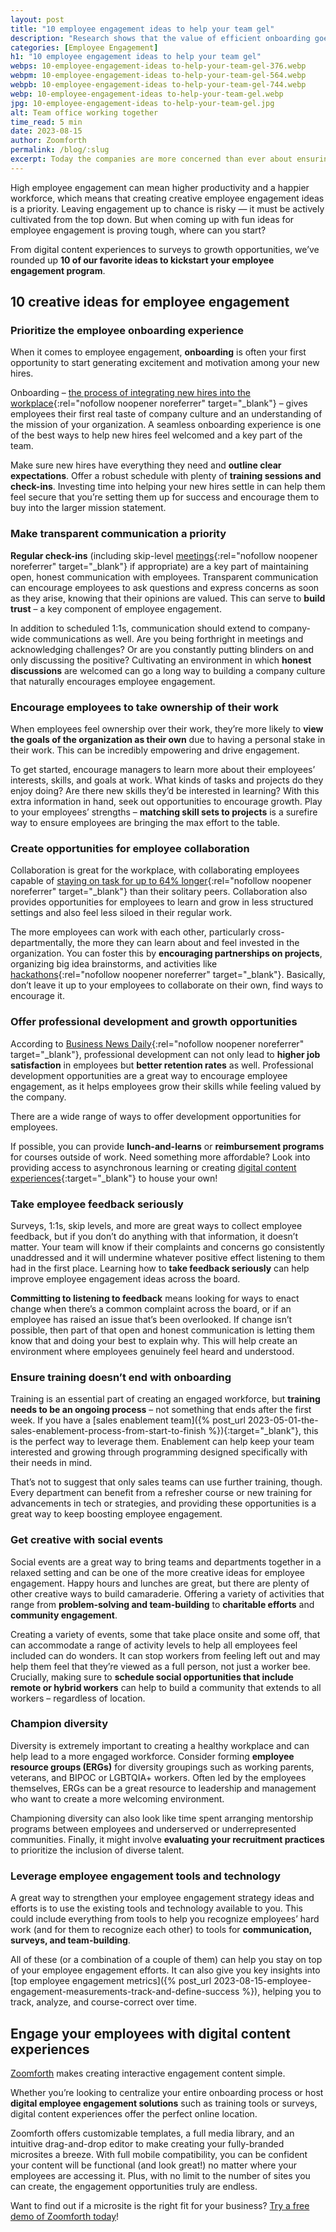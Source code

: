```yaml
---
layout: post
title: "10 employee engagement ideas to help your team gel"
description: "Research shows that the value of efficient onboarding goes far beyond basic paperwork and training, with employees who benefited from a strong onboarding program."
categories: [Employee Engagement]
h1: "10 employee engagement ideas to help your team gel"
webps: 10-employee-engagement-ideas to-help-your-team-gel-376.webp
webpm: 10-employee-engagement-ideas to-help-your-team-gel-564.webp
webpb: 10-employee-engagement-ideas to-help-your-team-gel-744.webp
webp: 10-employee-engagement-ideas to-help-your-team-gel.webp
jpg: 10-employee-engagement-ideas to-help-your-team-gel.jpg
alt: Team office working together
time_read: 5 min
date: 2023-08-15
author: Zoomforth
permalink: /blog/:slug
excerpt: Today the companies are more concerned than ever about ensuring employees are engaged, motivated, and performing.
---
```

High employee engagement can mean higher productivity and a happier workforce, which means that creating creative employee engagement ideas is a priority. Leaving engagement up to chance is risky — it must be actively cultivated from the top down. But when coming up with fun ideas for employee engagement is proving tough, where can you start?

From digital content experiences to surveys to growth opportunities, we’ve rounded up **10 of our favorite ideas to kickstart your employee engagement program**.

## 10 creative ideas for employee engagement

### Prioritize the employee onboarding experience

When it comes to employee engagement, **onboarding** is often your first opportunity to start generating excitement and motivation among your new hires.

Onboarding – [the process of integrating new hires into the workplace](https://resources.workable.com/tutorial/what-is-onboarding){:rel="nofollow noopener noreferrer" target="_blank"} – gives employees their first real taste of company culture and an understanding of the mission of your organization. A seamless onboarding experience is one of the best ways to help new hires feel welcomed and a key part of the team.

Make sure new hires have everything they need and **outline clear expectations**. Offer a robust schedule with plenty of **training sessions and check-ins**. Investing time into helping your new hires settle in can help them feel secure that you’re setting them up for success and encourage them to buy into the larger mission statement.

### Make transparent communication a priority

**Regular check-ins** (including skip-level [meetings](https://ca.indeed.com/career-advice/career-development/skip-level-meeting){:rel="nofollow noopener noreferrer" target="_blank"} if appropriate) are a key part of maintaining open, honest communication with employees. Transparent communication can encourage employees to ask questions and express concerns as soon as they arise, knowing that their opinions are valued. This can serve to **build trust** – a key component of employee engagement.

In addition to scheduled 1:1s, communication should extend to company-wide communications as well. Are you being forthright in meetings and acknowledging challenges? Or are you constantly putting blinders on and only discussing the positive? Cultivating an environment in which **honest discussions** are welcomed can go a long way to building a company culture that naturally encourages employee engagement.

### Encourage employees to take ownership of their work

When employees feel ownership over their work, they’re more likely to **view the goals of the organization as their own** due to having a personal stake in their work. This can be incredibly empowering and drive engagement.

To get started, encourage managers to learn more about their employees’ interests, skills, and goals at work. What kinds of tasks and projects do they enjoy doing? Are there new skills they’d be interested in learning? With this extra information in hand, seek out opportunities to encourage growth. Play to your employees’ strengths – **matching skill sets to projects** is a surefire way to ensure employees are bringing the max effort to the table.

### Create opportunities for employee collaboration

Collaboration is great for the workplace, with collaborating employees capable of [staying on task for up to 64% longer](https://www.forbes.com/sites/adigaskell/2017/06/22/new-study-finds-that-collaboration-drives-workplace-performance/?sh=5183a26a3d02){:rel="nofollow noopener noreferrer" target="_blank"} than their solitary peers. Collaboration also provides opportunities for employees to learn and grow in less structured settings and also feel less siloed in their regular work.

The more employees can work with each other, particularly cross-departmentally, the more they can learn about and feel invested in the organization. You can foster this by **encouraging partnerships on projects**, organizing big idea brainstorms, and activities like [hackathons](https://www.idtech.com/blog/what-is-a-hackathon#:~:text=A%20hackathon%20is%20an%20event,coding%2C%20to%20accomplish%20an%20objective.){:rel="nofollow noopener noreferrer" target="_blank"}. Basically, don’t leave it up to your employees to collaborate on their own, find ways to encourage it.

### Offer professional development and growth opportunities

According to [Business News Daily](https://www.businessnewsdaily.com/10092-encourage-professional-development.html){:rel="nofollow noopener noreferrer" target="_blank"}, professional development can not only lead to **higher job satisfaction** in employees but **better retention rates** as well. Professional development opportunities are a great way to encourage employee engagement, as it helps employees grow their skills while feeling valued by the company.

There are a wide range of ways to offer development opportunities for employees.

If possible, you can provide **lunch-and-learns** or **reimbursement programs** for courses outside of work. Need something more affordable? Look into providing access to asynchronous learning or creating [digital content experiences]({{'learning'|relative_url}}){:target="_blank"} to house your own!

### Take employee feedback seriously

Surveys, 1:1s, skip levels, and more are great ways to collect employee feedback, but if you don’t do anything with that information, it doesn’t matter. Your team will know if their complaints and concerns go consistently unaddressed and it will undermine whatever positive effect listening to them had in the first place. Learning how to **take feedback seriously** can help improve employee engagement ideas across the board.

**Committing to listening to feedback** means looking for ways to enact change when there’s a common complaint across the board, or if an employee has raised an issue that’s been overlooked. If change isn’t possible, then part of that open and honest communication is letting them know that and doing your best to explain why. This will help create an environment where employees genuinely feel heard and understood.

### Ensure training doesn’t end with onboarding

Training is an essential part of creating an engaged workforce, but **training needs to be an ongoing process** – not something that ends after the first week. If you have a [sales enablement team]({% post_url 2023-05-01-the-sales-enablement-process-from-start-to-finish %}){:target="_blank"}, this is the perfect way to leverage them. Enablement can help keep your team interested and growing through programming designed specifically with their needs in mind.

That’s not to suggest that only sales teams can use further training, though. Every department can benefit from a refresher course or new training for advancements in tech or strategies, and providing these opportunities is a great way to keep boosting employee engagement.

### Get creative with social events

Social events are a great way to bring teams and departments together in a relaxed setting and can be one of the more creative ideas for employee engagement. Happy hours and lunches are great, but there are plenty of other creative ways to build camaraderie. Offering a variety of activities that range from **problem-solving and team-building** to **charitable efforts** and **community engagement**.

Creating a variety of events, some that take place onsite and some off, that can accommodate a range of activity levels to help all employees feel included can do wonders. It can stop workers from feeling left out and may help them feel that they’re viewed as a full person, not just a worker bee. Crucially, making sure to **schedule social opportunities that include remote or hybrid workers** can help to build a community that extends to all workers – regardless of location.

### Champion diversity

Diversity is extremely important to creating a healthy workplace and can help lead to a more engaged workforce. Consider forming **employee resource groups (ERGs)** for diversity groupings such as working parents, veterans, and BIPOC or LGBTQIA+ workers. Often led by the employees themselves, ERGs can be a great resource to leadership and management who want to create a more welcoming environment.

Championing diversity can also look like time spent arranging mentorship programs between employees and underserved or underrepresented communities. Finally, it might involve **evaluating your recruitment practices** to prioritize the inclusion of diverse talent.

### Leverage employee engagement tools and technology

A great way to strengthen your employee engagement strategy ideas and efforts is to use the existing tools and technology available to you. This could include everything from tools to help you recognize employees’ hard work (and for them to recognize each other) to tools for **communication, surveys, and team-building**.

All of these (or a combination of a couple of them) can help you stay on top of your employee engagement efforts. It can also give you key insights into [top employee engagement metrics]({% post_url 2023-08-15-employee-engagement-measurements-track-and-define-success %}), helping you to track, analyze, and course-correct over time.

## Engage your employees with digital content experiences

[Zoomforth](/) makes creating interactive engagement content simple.

Whether you’re looking to centralize your entire onboarding process or host **digital employee engagement solutions** such as training tools or surveys, digital content experiences offer the perfect online location.

Zoomforth offers customizable templates, a full media library, and an intuitive drag-and-drop editor to make creating your fully-branded microsites a breeze. With full mobile compatibility, you can be confident your content will be functional (and look great!) no matter where your employees are accessing it. Plus, with no limit to the number of sites you can create, the engagement opportunities truly are endless.

Want to find out if a microsite is the right fit for your business? [Try a free demo of Zoomforth today]({{'request-demo'|relative_url}})!
